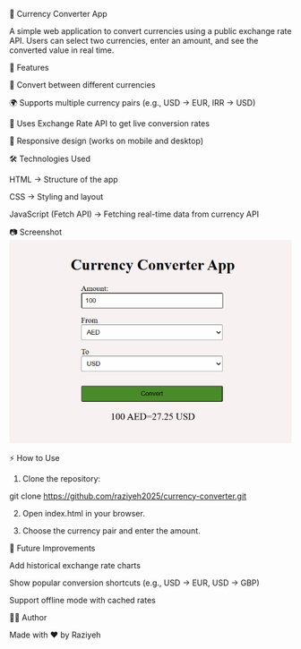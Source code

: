 

💱 Currency Converter App

A simple web application to convert currencies using a public exchange rate API.
Users can select two currencies, enter an amount, and see the converted value in real time.


🚀 Features

🔄 Convert between different currencies

🌍 Supports multiple currency pairs (e.g., USD → EUR, IRR → USD)

📡 Uses Exchange Rate API to get live conversion rates

📱 Responsive design (works on mobile and desktop)



🛠️ Technologies Used

HTML → Structure of the app

CSS → Styling and layout

JavaScript (Fetch API) → Fetching real-time data from currency API


📷 Screenshot
![currency-converter-app](screenshot.png)



⚡ How to Use

1. Clone the repository:

git clone https://github.com/raziyeh2025/currency-converter.git

2. Open index.html in your browser.

3. Choose the currency pair and enter the amount.


📌 Future Improvements

Add historical exchange rate charts

Show popular conversion shortcuts (e.g., USD → EUR, USD → GBP)

Support offline mode with cached rates

👩‍💻 Author

Made with ❤️ by Raziyeh
